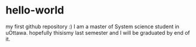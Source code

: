 # hello-world
my first github repository :)
I am a master of System science student in uOttawa.
hopefully thisismy last semester and I will be graduated by end of it.
